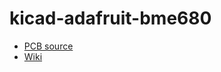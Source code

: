 # kicad-adafruit-bme680

- [PCB source](https://github.com/adafruit/Adafruit-BME680-PCB)
- [Wiki](https://learn.adafruit.com/adafruit-bme680-humidity-temperature-barometic-pressure-voc-gas)
